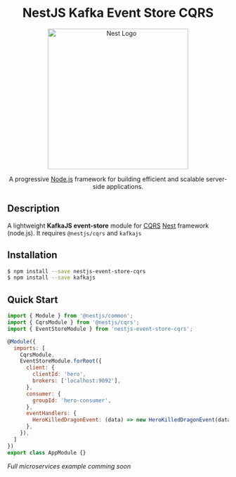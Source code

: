 <h1 align="center">
NestJS Kafka Event Store CQRS
</h1>
<p align="center">
  <a href="http://nestjs.com/" target="blank"><img src="https://nestjs.com/img/logo_text.svg" width="320" alt="Nest Logo" /></a>
</p>

[travis-image]: https://api.travis-ci.org/nestjs/nest.svg?branch=master
[travis-url]: https://travis-ci.org/nestjs/nest
[linux-image]: https://img.shields.io/travis/nestjs/nest/master.svg?label=linux
[linux-url]: https://travis-ci.org/nestjs/nest

  <p align="center">A progressive <a href="http://nodejs.org" target="blank">Node.js</a> framework for building efficient and scalable server-side applications.</p>
    
## Description

A lightweight **KafkaJS event-store** module for [CQRS](https://github.com/nestjs/cqrs) [Nest](https://github.com/kamilmysliwiec/nest) framework (node.js). It requires `@nestjs/cqrs` and `kafkajs`

## Installation

```bash
$ npm install --save nestjs-event-store-cqrs
$ npm install --save kafkajs
```

## Quick Start

```js
import { Module } from '@nestjs/common';
import { CqrsModule } from '@nestjs/cqrs';
import { EventStoreModule } from 'nestjs-event-store-cqrs';

@Module({
  imports: [
    CqrsModule,
    EventStoreModule.forRoot({
      client: {
        clientId: 'hero',
        brokers: ['localhost:9092'],
      },
      consumer: {
        groupId: 'hero-consumer',
      },
      eventHandlers: {
        HeroKilledDragonEvent: (data) => new HeroKilledDragonEvent(data),
      },
    }),
  ]
})
export class AppModule {}
```

*Full microservices example comming soon*
